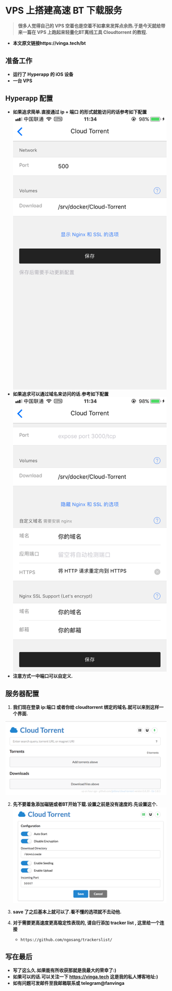 # VPS 上搭建高速 BT 下载服务

> **很多人觉得自己的 VPS 空着也是空着不如拿来发挥点余热.于是今天就给带来一篇在 VPS 上跑起来轻量化BT离线工具 Cloudtorrent 的教程.**


* **本文原文链接https://vinga.tech/bt**


## 准备工作

* **运行了 Hyperapp 的 iOS 设备**
* **一台 VPS**



## Hyperapp 配置

* **如果追求简单.直接通过 ip + 端口 的形式就能访问的话参考如下配置**![bt-1](./images/bt-1.jpg)
* **如果追求可以通过域名来访问的话.参考如下配置**![bt-2](./images/bt-2.jpg)
* **注意方式一中端口可以自定义.**



## 服务器配置

1. **我们现在登录 ip:端口 或者你给 cloudtorrent 绑定的域名.就可以来到这样一个界面.**

![bt-3](./images/bt-3.jpg)

2. **先不要着急添加磁链或者BT开始下载.设置之前是没有速度的.先设置这个.![bt-4](./images/bt-4.jpg)**
3. **save 了之后基本上就可以了.看不懂的选项就不去动他.**
4. **对于需要更高速度更高稳定性表现的, 请自行添加 tracker list , 这里给一个连接**

   * `https://github.com/ngosang/trackerslist/`




## 写在最后

* **写了这么久.如果能有所收获那就是我最大的荣幸了:)**
* **如果可以的话.可以关注一下 https://vinga.tech 这是我的私人博客地址:)**
* **如有问题可发邮件至我邮箱联系或 telegram@fanvinga**






